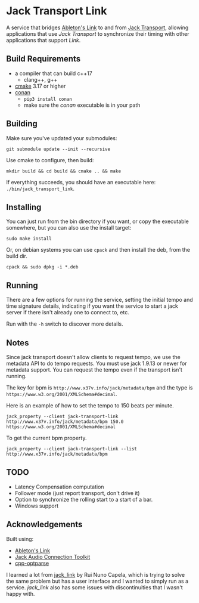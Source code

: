 # Jack Transport Link

A service that bridges [Ableton's Link](https://github.com/Ableton/link) to and from
[Jack Transport](https://jackaudio.org/api/transport-design.html), allowing applications
that use *Jack Transport* to synchronize their timing with other applications that support
*Link*.

## Build Requirements

* a compiler that can build c++17
	* clang++, g++
* [cmake](https://cmake.org/) 3.17 or higher
* [conan](https://conan.io/)
	* `pip3 install conan`
	* make sure the *conan* executable is in your path

## Building

Make sure you've updated your submodules:

```shell
git submodule update --init --recursive
```

Use cmake to configure, then build:

```shell
mkdir build && cd build && cmake .. && make
```

If everything succeeds, you should have an executable here: `./bin/jack_transport_link`.

## Installing

You can just run from the bin directory if you want, or copy the executable somewhere,
but you can also use the install target:

```shell
sudo make install
```

Or, on debian systems you can use `cpack` and then install the deb, from the build dir.

```shell
cpack && sudo dpkg -i *.deb
```

## Running

There are a few options for running the service, setting the initial tempo
and time signature details, indicating if you want the service to start a
jack server if there isn't already one to connect to, etc.

Run with the `-h` switch to discover more details.

## Notes

Since jack transport doesn't allow clients to request tempo, we use the
metadata API to do tempo requests.  You must use jack 1.9.13 or newer for
metadata support. You can request the tempo even if the transport isn't running.

The key for bpm is `http://www.x37v.info/jack/metadata/bpm` and the type is `https://www.w3.org/2001/XMLSchema#decimal`.

Here is an example of how to set the tempo to 150 beats per minute.

```shell
jack_property --client jack-transport-link http://www.x37v.info/jack/metadata/bpm 150.0 https://www.w3.org/2001/XMLSchema#decimal
```

To get the current bpm property.
```shell
jack_property --client jack-transport-link --list http://www.x37v.info/jack/metadata/bpm
```

## TODO

* Latency Compensation computation
* Follower mode (just report transport, don't drive it)
* Option to synchronize the rolling start to a start of a bar.
* Windows support

## Acknowledgements

Built using:

* [Ableton's Link](https://github.com/Ableton/link)
* [Jack Audio Connection Toolkit](https://jackaudio.org/)
* [cpp-optparse](https://github.com/weisslj/cpp-optparse)

I learned a lot from [jack_link](https://github.com/rncbc/jack_link) by Rui
Nuno Capela, which is trying to solve the same problem but has a user interface
and I wanted to simply run as a service. *jack_link* also has some issues with
discontinuities that I wasn't happy with.
